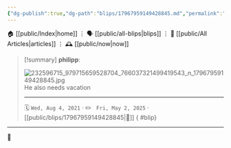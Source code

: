 ```yaml
---
{"dg-publish":true,"dg-path":"blips/17967959149428845.md","permalink":"/blips/17967959149428845/","title":"philipp on instagram @ 2021-08-04"}
---
```



<div class="transclusion internal-embed is-loaded"><div class="markdown-embed">




🏠 [[public/Index\|home]]  ⋮ 🗣️ [[public/all-blips\|blips]] ⋮  📝 [[public/All Articles\|articles]]  ⋮ 🕰️ [[public/now\|now]]


</div></div>


> [!summary] **philipp**:
>
> ![232596715_979715659528704_766037321499419543_n_17967959149428845.jpg](/img/user/attachments/232596715_979715659528704_766037321499419543_n_17967959149428845.jpg)
> He also needs vacation
> - - -
>
> 🗓️ <code>Wed, Aug 4, 2021</code>  · ✏️ <code> Fri, May 2, 2025</code>  · [[public/blips/17967959149428845\|🔗]]
{ #blip}


- - -

 👾
